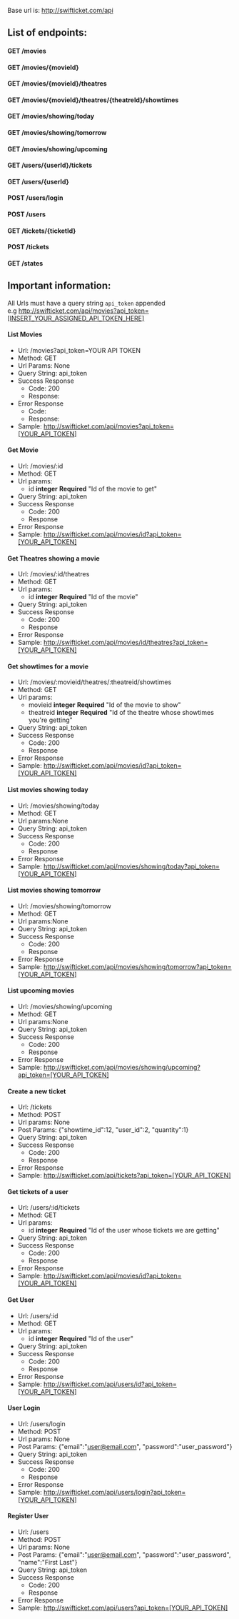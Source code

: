 Base url is: http://swifticket.com/api

## List of endpoints:

#### GET /movies

#### GET /movies/{movieId}

#### GET /movies/{movieId}/theatres

#### GET /movies/{movieId}/theatres/{theatreId}/showtimes

#### GET /movies/showing/today

#### GET /movies/showing/tomorrow

#### GET /movies/showing/upcoming

#### GET /users/{userId}/tickets

#### GET /users/{userId}

#### POST /users/login

#### POST /users

#### GET /tickets/{ticketId}

#### POST /tickets

#### GET /states

## Important information:
All Urls must have a query string `api_token` appended   
e.g http://swifticket.com/api/movies?api_token=[INSERT_YOUR_ASSIGNED_API_TOKEN_HERE]


#### List Movies  
* Url: /movies?api_token=YOUR API TOKEN
* Method: GET
* Url Params: None
* Query String: api_token
* Success Response
	* Code: 200
	* Response:
* Error Response
	* Code:
	* Response:
* Sample: http://swifticket.com/api/movies?api_token=[YOUR_API_TOKEN]

#### Get Movie
* Url: /movies/:id
* Method: GET
* Url params:
	* id **integer** **Required** "Id of the movie to get"
* Query String: api_token
* Success Response
	* Code: 200
	* Response
* Error Response
* Sample: http://swifticket.com/api/movies/id?api_token=[YOUR_API_TOKEN]  

#### Get Theatres showing a movie
* Url: /movies/:id/theatres
* Method: GET
* Url params:
	* id **integer** **Required** "Id of the movie"
* Query String: api_token
* Success Response
	* Code: 200
	* Response
* Error Response
* Sample: http://swifticket.com/api/movies/id/theatres?api_token=[YOUR_API_TOKEN]  

#### Get showtimes for a movie
* Url: /movies/:movieid/theatres/:theatreid/showtimes
* Method: GET
* Url params:
	* movieid **integer** **Required** "Id of the movie to show"
	* theatreid **integer** **Required** "Id of the theatre whose showtimes you're getting"
* Query String: api_token
* Success Response
	* Code: 200
	* Response
* Error Response
* Sample: http://swifticket.com/api/movies/id?api_token=[YOUR_API_TOKEN]  

#### List movies showing today
* Url: /movies/showing/today
* Method: GET
* Url params:None
* Query String: api_token
* Success Response
	* Code: 200
	* Response
* Error Response
* Sample: http://swifticket.com/api/movies/showing/today?api_token=[YOUR_API_TOKEN]  

#### List movies showing tomorrow
* Url: /movies/showing/tomorrow
* Method: GET
* Url params:None
* Query String: api_token
* Success Response
	* Code: 200
	* Response
* Error Response
* Sample: http://swifticket.com/api/movies/showing/tomorrow?api_token=[YOUR_API_TOKEN]

#### List upcoming movies
* Url: /movies/showing/upcoming
* Method: GET
* Url params:None
* Query String: api_token
* Success Response
	* Code: 200
	* Response
* Error Response
* Sample: http://swifticket.com/api/movies/showing/upcoming?api_token=[YOUR_API_TOKEN]

#### Create a new ticket
* Url: /tickets
* Method: POST
* Url params: None
* Post Params: {"showtime_id":12, "user_id":2, "quantity":1}
* Query String: api_token
* Success Response
	* Code: 200
	* Response
* Error Response
* Sample: http://swifticket.com/api/tickets?api_token=[YOUR_API_TOKEN]  

#### Get tickets of a user
* Url: /users/:id/tickets
* Method: GET
* Url params:
	* id **integer** **Required** "Id of the user whose tickets we are getting"
* Query String: api_token
* Success Response
	* Code: 200
	* Response
* Error Response
* Sample: http://swifticket.com/api/movies/id?api_token=[YOUR_API_TOKEN]

#### Get User
* Url: /users/:id
* Method: GET
* Url params:
	* id **integer** **Required** "Id of the user"
* Query String: api_token
* Success Response
	* Code: 200
	* Response
* Error Response
* Sample: http://swifticket.com/api/users/id?api_token=[YOUR_API_TOKEN]  

#### User Login
* Url: /users/login
* Method: POST
* Url params: None
* Post Params: {"email":"user@email.com", "password":"user_password"}
* Query String: api_token
* Success Response
	* Code: 200
	* Response
* Error Response
* Sample: http://swifticket.com/api/users/login?api_token=[YOUR_API_TOKEN]  

#### Register User
* Url: /users
* Method: POST
* Url params: None
* Post Params: {"email":"user@email.com", "password":"user_password", "name":"First Last"}
* Query String: api_token
* Success Response
	* Code: 200
	* Response
* Error Response
* Sample: http://swifticket.com/api/users?api_token=[YOUR_API_TOKEN]  